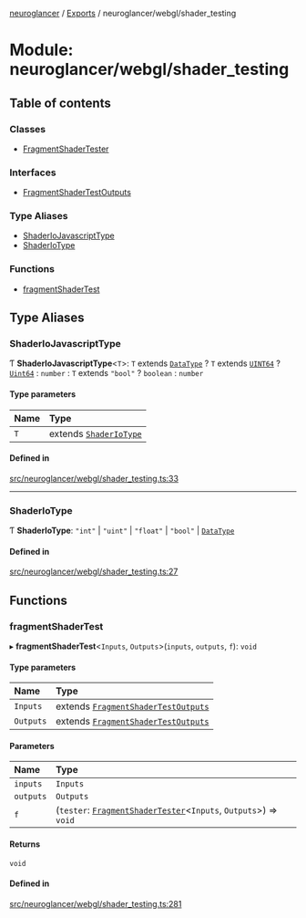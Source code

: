 [neuroglancer](../README.md) / [Exports](../modules.md) / neuroglancer/webgl/shader\_testing

# Module: neuroglancer/webgl/shader\_testing

## Table of contents

### Classes

- [FragmentShaderTester](../classes/neuroglancer_webgl_shader_testing.FragmentShaderTester.md)

### Interfaces

- [FragmentShaderTestOutputs](../interfaces/neuroglancer_webgl_shader_testing.FragmentShaderTestOutputs.md)

### Type Aliases

- [ShaderIoJavascriptType](neuroglancer_webgl_shader_testing.md#shaderiojavascripttype)
- [ShaderIoType](neuroglancer_webgl_shader_testing.md#shaderiotype)

### Functions

- [fragmentShaderTest](neuroglancer_webgl_shader_testing.md#fragmentshadertest)

## Type Aliases

### ShaderIoJavascriptType

Ƭ **ShaderIoJavascriptType**<`T`\>: `T` extends [`DataType`](../enums/neuroglancer_util_data_type.DataType.md) ? `T` extends [`UINT64`](../enums/neuroglancer_util_data_type.DataType.md#uint64) ? [`Uint64`](../classes/neuroglancer_util_uint64.Uint64.md) : `number` : `T` extends ``"bool"`` ? `boolean` : `number`

#### Type parameters

| Name | Type |
| :------ | :------ |
| `T` | extends [`ShaderIoType`](neuroglancer_webgl_shader_testing.md#shaderiotype) |

#### Defined in

[src/neuroglancer/webgl/shader_testing.ts:33](https://github.com/ActiveBrainAtlas2/neuroglancer/blob/034b457d/src/neuroglancer/webgl/shader_testing.ts#L33)

___

### ShaderIoType

Ƭ **ShaderIoType**: ``"int"`` \| ``"uint"`` \| ``"float"`` \| ``"bool"`` \| [`DataType`](../enums/neuroglancer_util_data_type.DataType.md)

#### Defined in

[src/neuroglancer/webgl/shader_testing.ts:27](https://github.com/ActiveBrainAtlas2/neuroglancer/blob/034b457d/src/neuroglancer/webgl/shader_testing.ts#L27)

## Functions

### fragmentShaderTest

▸ **fragmentShaderTest**<`Inputs`, `Outputs`\>(`inputs`, `outputs`, `f`): `void`

#### Type parameters

| Name | Type |
| :------ | :------ |
| `Inputs` | extends [`FragmentShaderTestOutputs`](../interfaces/neuroglancer_webgl_shader_testing.FragmentShaderTestOutputs.md) |
| `Outputs` | extends [`FragmentShaderTestOutputs`](../interfaces/neuroglancer_webgl_shader_testing.FragmentShaderTestOutputs.md) |

#### Parameters

| Name | Type |
| :------ | :------ |
| `inputs` | `Inputs` |
| `outputs` | `Outputs` |
| `f` | (`tester`: [`FragmentShaderTester`](../classes/neuroglancer_webgl_shader_testing.FragmentShaderTester.md)<`Inputs`, `Outputs`\>) => `void` |

#### Returns

`void`

#### Defined in

[src/neuroglancer/webgl/shader_testing.ts:281](https://github.com/ActiveBrainAtlas2/neuroglancer/blob/034b457d/src/neuroglancer/webgl/shader_testing.ts#L281)

